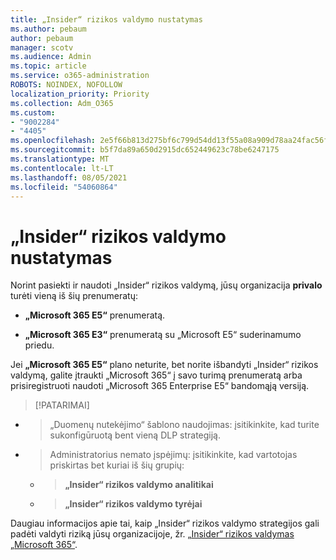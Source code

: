 ```yaml
---
title: „Insider“ rizikos valdymo nustatymas
ms.author: pebaum
author: pebaum
manager: scotv
ms.audience: Admin
ms.topic: article
ms.service: o365-administration
ROBOTS: NOINDEX, NOFOLLOW
localization_priority: Priority
ms.collection: Adm_O365
ms.custom:
- "9002284"
- "4405"
ms.openlocfilehash: 2e5f66b813d275bf6c799d54dd13f55a08a909d78aa24fac56f54caf8a0f4f58
ms.sourcegitcommit: b5f7da89a650d2915dc652449623c78be6247175
ms.translationtype: MT
ms.contentlocale: lt-LT
ms.lasthandoff: 08/05/2021
ms.locfileid: "54060864"
---
```

# <a name="set-up-insider-risk-management"></a>„Insider“ rizikos valdymo nustatymas

Norint pasiekti ir naudoti „Insider“ rizikos valdymą, jūsų organizacija **privalo** turėti vieną iš šių prenumeratų:

- **„Microsoft 365 E5“** prenumeratą.

- **„Microsoft 365 E3“** prenumeratą su „Microsoft E5“ suderinamumo priedu.

Jei **„Microsoft 365 E5“** plano neturite, bet norite išbandyti „Insider“ rizikos valdymą, galite įtraukti „Microsoft 365“ į savo turimą prenumeratą arba prisiregistruoti naudoti „Microsoft 365 Enterprise E5“ bandomąją versiją.

> [!PATARIMAI]
- > „Duomenų nutekėjimo“ šablono naudojimas: įsitikinkite, kad turite sukonfigūruotą bent vieną DLP strategiją.
- > Administratorius nemato įspėjimų: įsitikinkite, kad vartotojas priskirtas bet kuriai iš šių grupių:
    - >**„Insider“ rizikos valdymo analitikai**
    - >**„Insider“ rizikos valdymo tyrėjai**

Daugiau informacijos apie tai, kaip „Insider“ rizikos valdymo strategijos gali padėti valdyti riziką jūsų organizacijoje, žr. [„Insider“ rizikos valdymas „Microsoft 365“](https://go.microsoft.com/fwlink/?linkid=2123907).
